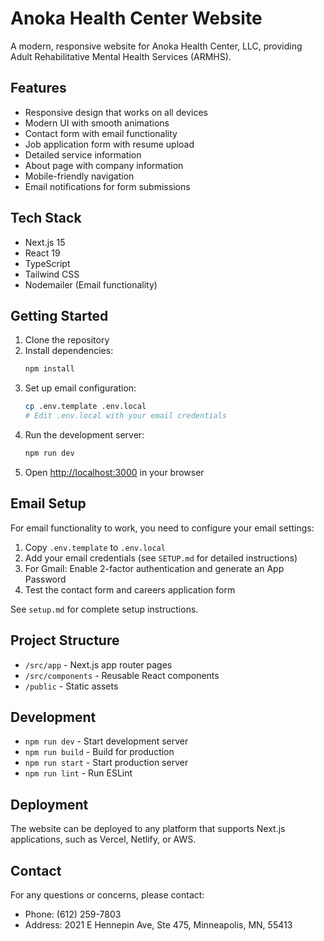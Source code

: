 # Anoka Health Center Website

A modern, responsive website for Anoka Health Center, LLC, providing Adult Rehabilitative Mental Health Services (ARMHS).

## Features

- Responsive design that works on all devices
- Modern UI with smooth animations
- Contact form with email functionality
- Job application form with resume upload
- Detailed service information
- About page with company information
- Mobile-friendly navigation
- Email notifications for form submissions

## Tech Stack

- Next.js 15
- React 19
- TypeScript
- Tailwind CSS
- Nodemailer (Email functionality)

## Getting Started

1. Clone the repository
2. Install dependencies:
   ```bash
   npm install
   ```
3. Set up email configuration:
   ```bash
   cp .env.template .env.local
   # Edit .env.local with your email credentials
   ```
4. Run the development server:
   ```bash
   npm run dev
   ```
5. Open [http://localhost:3000](http://localhost:3000) in your browser

## Email Setup

For email functionality to work, you need to configure your email settings:

1. Copy `.env.template` to `.env.local`
2. Add your email credentials (see `SETUP.md` for detailed instructions)
3. For Gmail: Enable 2-factor authentication and generate an App Password
4. Test the contact form and careers application form

See `setup.md` for complete setup instructions.

## Project Structure

- `/src/app` - Next.js app router pages
- `/src/components` - Reusable React components
- `/public` - Static assets

## Development

- `npm run dev` - Start development server
- `npm run build` - Build for production
- `npm run start` - Start production server
- `npm run lint` - Run ESLint

## Deployment

The website can be deployed to any platform that supports Next.js applications, such as Vercel, Netlify, or AWS.

## Contact

For any questions or concerns, please contact:
- Phone: (612) 259-7803
- Address: 2021 E Hennepin Ave, Ste 475, Minneapolis, MN, 55413
